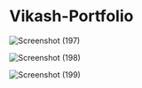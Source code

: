# Vikash-Portfolio


![Screenshot (197)](https://github.com/vikash1607/Vikash-Portfolio/assets/126924311/f05916b8-5a86-4b0b-b1f6-9c8b139c172f)


![Screenshot (198)](https://github.com/vikash1607/Vikash-Portfolio/assets/126924311/028d6c2f-e0c2-41ff-ba75-68e3b814c2a9)


![Screenshot (199)](https://github.com/vikash1607/Vikash-Portfolio/assets/126924311/344d24de-5ed1-4a66-8696-a43297035b83)
